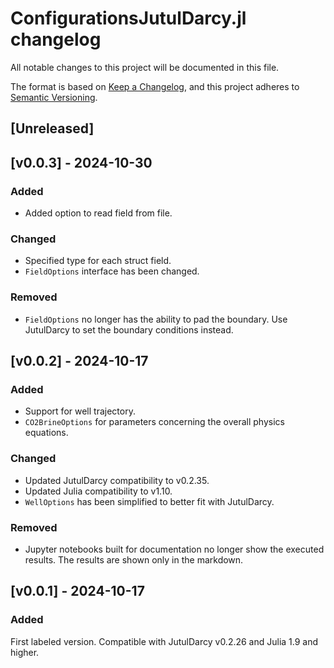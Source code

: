 # ConfigurationsJutulDarcy.jl changelog

All notable changes to this project will be documented in this file.

The format is based on [Keep a Changelog](https://keepachangelog.com/en/1.0.0/),
and this project adheres to [Semantic Versioning](https://semver.org/spec/v2.0.0.html).

## [Unreleased]

## [v0.0.3] - 2024-10-30

### Added

- Added option to read field from file.

### Changed

- Specified type for each struct field.
- `FieldOptions` interface has been changed.

### Removed

- `FieldOptions` no longer has the ability to pad the boundary. Use JutulDarcy to
  set the boundary conditions instead.

## [v0.0.2] - 2024-10-17

### Added

- Support for well trajectory.
- `CO2BrineOptions` for parameters concerning the overall physics equations.

### Changed

- Updated JutulDarcy compatibility to v0.2.35.
- Updated Julia compatibility to v1.10.
- `WellOptions` has been simplified to better fit with JutulDarcy.

### Removed

- Jupyter notebooks built for documentation no longer show the executed results. The results are shown
  only in the markdown.


## [v0.0.1] - 2024-10-17

### Added

First labeled version. Compatible with JutulDarcy v0.2.26 and Julia 1.9 and higher.
